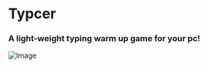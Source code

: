 # Typcer
### A light-weight typing warm up game for your pc!

![Image](file:///C:/Users/HP/Pictures/Screenshots/Screenshot%202023-03-12%20163322.png)

